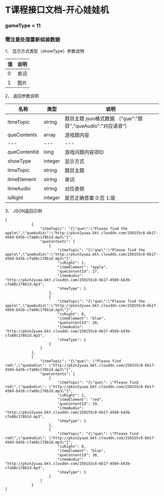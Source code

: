 # T课程接口文档-开心娃娃机

### gameType = 11
### 需注意处理重新组装数据

1、 显示方式类型（showType）参数说明

|值  | 说明 |
| --- | --- |
| 0 | 单词 |
| 1 | 图片|

2、 返回参数说明

|名称  | 类型 | 说明 |
| --- | --- | --- |
| itmeTopic | string | 题目主题 json格式数据 ｛"que":"题目","queAudio":"对应语音"｝|
| queContents | array | 游戏题内容 |
| --- | --- | --- |
| queContentId | long | 游戏问题内容项ID |
| showType | integer | 显示方式 |
| itmeTopic | string | 题目主题 |
| itmeElement | string | 单词 |
| itmeAudio | string | 对应音频 |
| isRight | integer | 是否正确答案 0:否 1:是 |

3、 JSON返回示例
```
[
            {
                "itmeTopic": "{\"que\":\"Please find the apple\",\"queAudio\":\"http://pkzn2yuaa.bkt.clouddn.com/250155c8-6b17-4569-b43b-cfa88c178b1d.mp3\"}",
                "queContents": [
                    {
                        "itmeTopic": "{\"que\":\"Please find the apple\",\"queAudio\":\"http://pkzn2yuaa.bkt.clouddn.com/250155c8-6b17-4569-b43b-cfa88c178b1d.mp3\"}",
                        "isRight": 1,
                        "itmeElement": "apple",
                        "queContentId": 27,
                        "itmeAudio": "http://pkzn2yuaa.bkt.clouddn.com/250155c8-6b17-4569-b43b-cfa88c178b1d.mp3",
                        "showType": 1
                    },
                    {
                        "itmeTopic": "{\"que\":\"Please find the apple\",\"queAudio\":\"http://pkzn2yuaa.bkt.clouddn.com/250155c8-6b17-4569-b43b-cfa88c178b1d.mp3\"}",
                        "isRight": 0,
                        "itmeElement": "blue",
                        "queContentId": 28,
                        "itmeAudio": "http://pkzn2yuaa.bkt.clouddn.com/250155c8-6b17-4569-b43b-cfa88c178b1d.mp3",
                        "showType": 1
                    }
                ]
            },
            {
                "itmeTopic": "{\"que\": \"Please find red\",\"queAudio\": \"http://pkzn2yuaa.bkt.clouddn.com/250155c8-6b17-4569-b43b-cfa88c178b1d.mp3\"}",
                "queContents": [
                    {
                        "itmeTopic": "{\"que\": \"Please find red\",\"queAudio\": \"http://pkzn2yuaa.bkt.clouddn.com/250155c8-6b17-4569-b43b-cfa88c178b1d.mp3\"}",
                        "isRight": 1,
                        "itmeElement": "red",
                        "queContentId": 29,
                        "itmeAudio": "http://pkzn2yuaa.bkt.clouddn.com/250155c8-6b17-4569-b43b-cfa88c178b1d.mp3",
                        "showType": 1
                    },
                    {
                        "itmeTopic": "{\"que\": \"Please find red\",\"queAudio\": \"http://pkzn2yuaa.bkt.clouddn.com/250155c8-6b17-4569-b43b-cfa88c178b1d.mp3\"}",
                        "isRight": 0,
                        "itmeElement": "blue",
                        "queContentId": 30,
                        "itmeAudio": "http://pkzn2yuaa.bkt.clouddn.com/250155c8-6b17-4569-b43b-cfa88c178b1d.mp3",
                        "showType": 1
                    }
                ]
            }
]

```